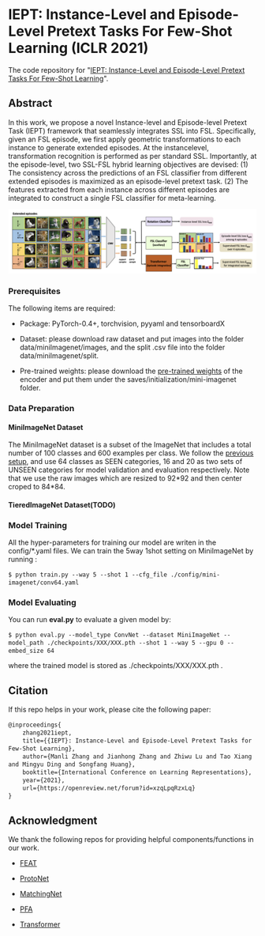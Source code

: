 # IEPT: Instance-Level and Episode-Level Pretext Tasks For Few-Shot Learning (ICLR 2021)
The code repository for "[IEPT: Instance-Level and Episode-Level Pretext Tasks For Few-Shot Learning](https://openreview.net/pdf/a68102247933495b5b77811b3b5299cf97a108f4.pdf)".

## Abstract

In this work, we propose a novel Instance-level and Episode-level Pretext Task (IEPT) framework that seamlessly integrates SSL into FSL. Specifically, given an FSL episode, we first apply geometric transformations to each instance to generate extended episodes. At the instancelevel, transformation recognition is performed as per standard SSL. Importantly, at the episode-level, two SSL-FSL hybrid learning objectives are devised: (1) The consistency across the predictions of an FSL classifier from different extended episodes is maximized as an episode-level pretext task. (2) The features extracted from each instance across different episodes are integrated to construct a single FSL classifier for meta-learning.

![architecture](imgs/architecture.png)

### Prerequisites

The following items are required:

- Package: PyTorch-0.4+, torchvision, pyyaml and tensorboardX

- Dataset: please download raw dataset and put images into the folder data/miniImagenet/images, and the split .csv file into the folder data/miniImagenet/split. 

- Pre-trained weights: please download the [pre-trained weights](https://drive.google.com/drive/folders/10kWbiF2xgiOn_JO2YQEzvF_l_R7GDEEP?usp=sharing) of the encoder and put them under the saves/initialization/mini-imagenet folder.

### Data Preparation

#### MiniImageNet Dataset

The MiniImageNet dataset is a subset of the ImageNet that includes a total number of 100 classes and 600 examples per class. We follow the [previous setup](https://github.com/twitter/meta-learning-lstm), and use 64 classes as SEEN categories, 16 and 20 as two sets of UNSEEN categories for model validation and evaluation respectively. Note that we use the raw images which are resized to 92\*92 and then center croped to 84\*84.

#### TieredImageNet Dataset(TODO)


### Model Training

All the hyper-parameters for training our model are writen in the config/*.yaml files. We can train the 5way 1shot setting on MiniImageNet by running :

    $ python train.py --way 5 --shot 1 --cfg_file ./config/mini-imagenet/conv64.yaml

### Model Evaluating

You can run **eval.py** to evaluate a given model by:

    $ python eval.py --model_type ConvNet --dataset MiniImageNet --model_path ./checkpoints/XXX/XXX.pth --shot 1 --way 5 --gpu 0 --embed_size 64

where the trained model is stored as ./checkpoints/XXX/XXX.pth .


## Citation
If this repo helps in your work, please cite the following paper:

	@inproceedings{
  		zhang2021iept,
  		title={{IEPT}: Instance-Level and Episode-Level Pretext Tasks for Few-Shot Learning},
  		author={Manli Zhang and Jianhong Zhang and Zhiwu Lu and Tao Xiang and Mingyu Ding and Songfang Huang},
  		booktitle={International Conference on Learning Representations},
  		year={2021},
  		url={https://openreview.net/forum?id=xzqLpqRzxLq}
	}

## Acknowledgment
We thank the following repos for providing helpful components/functions in our work.
- [FEAT](https://github.com/Sha-Lab/FEAT)

- [ProtoNet](https://github.com/cyvius96/prototypical-network-pytorch)

- [MatchingNet](https://github.com/gitabcworld/MatchingNetworks)

- [PFA](https://github.com/joe-siyuan-qiao/FewShot-CVPR/)

- [Transformer](https://github.com/jadore801120/attention-is-all-you-need-pytorch)
